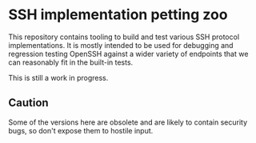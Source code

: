 # SSH implementation petting zoo

This repository contains tooling to build and test various SSH
protocol implementations. It is mostly intended to be used for
debugging and regression testing OpenSSH against a wider variety
of endpoints that we can reasonably fit in the built-in tests.

This is still a work in progress.

## Caution

Some of the versions here are obsolete and are likely to contain
security bugs, so don't expose them to hostile input.
